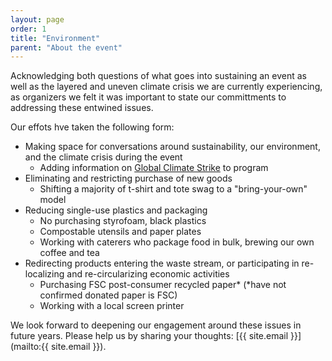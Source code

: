 ```yaml
---
layout: page
order: 1
title: "Environment"
parent: "About the event"
---
```


Acknowledging both questions of what goes into sustaining an event as well as the layered and uneven climate crisis we are currently experiencing, as organizers we felt it was important to state our committments to addressing these entwined issues.

Our effots hve taken the following form:
- Making space for conversations around sustainability, our environment, and the climate crisis during the event
  - Adding information on [Global Climate Strike](https://globalclimatestrike.net/) to program
- Eliminating and restricting purchase of new goods
  - Shifting a majority of t-shirt and tote swag to a "bring-your-own" model
- Reducing single-use plastics and packaging
  - No purchasing styrofoam, black plastics 
  - Compostable utensils and paper plates 
  - Working with caterers who package food in bulk, brewing our own coffee and tea
- Redirecting products entering the waste stream, or participating in re-localizing and re-circularizing economic activities 
  - Purchasing FSC post-consumer recycled paper* (*have not confirmed donated paper is FSC)
  - Working with a local screen printer

We look forward to deepening our engagement around these issues in future years. Please help us by sharing your thoughts: [{{ site.email }}](mailto:{{ site.email }}).
